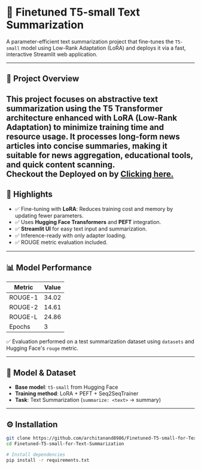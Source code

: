 # 📝 Finetuned T5-small Text Summarization

A parameter-efficient text summarization project that fine-tunes the `T5-small` model using Low-Rank Adaptation (LoRA) and deploys it via a fast, interactive Streamlit web application.

---

## 🚀 Project Overview

This project focuses on abstractive text summarization using the T5 Transformer architecture enhanced with **LoRA (Low-Rank Adaptation)** to minimize training time and resource usage. It processes long-form news articles into concise summaries, making it suitable for news aggregation, educational tools, and quick content scanning.
<br>Checkout the Deployed on by <a href = "https://finetuned-t5-small-for-text-summarization-avaz6v29rrkn4bctyjs4.streamlit.app/">Clicking here. </a>
---

## 🚀 Highlights

- ✅ Fine-tuning with **LoRA**: Reduces training cost and memory by updating fewer parameters.
- ✅ Uses **Hugging Face Transformers** and **PEFT** integration.
- ✅ **Streamlit UI** for easy text input and summarization.
- ✅ Inference-ready with only adapter loading.
- ✅ ROUGE metric evaluation included.

---

## 📊 Model Performance

| Metric   | Value  |
|----------|--------|
| ROUGE-1  | 34.02  |
| ROUGE-2  | 14.61  |
| ROUGE-L  | 24.86  |
| Epochs   | 3      |

✅ Evaluation performed on a test summarization dataset using `datasets` and Hugging Face's `rouge` metric.

---

## 🧠 Model & Dataset

- **Base model**: `t5-small` from Hugging Face
- **Training method**: LoRA + PEFT + Seq2SeqTrainer
- **Task**: Text Summarization (`summarize: <text>` → summary)

---

## ⚙️ Installation

```bash
git clone https://github.com/architanand8986/Finetuned-T5-small-for-Text-Summarization.git
cd Finetuned-T5-small-for-Text-Summarization

# Install dependencies
pip install -r requirements.txt
